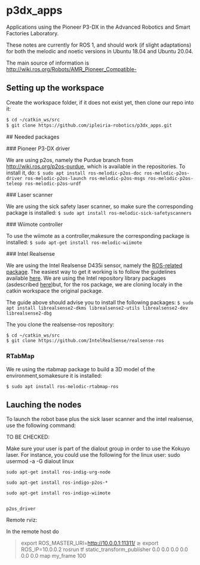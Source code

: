 # p3dx_apps

Applications using the Pioneer P3-DX in the Advanced Robotics and Smart Factories Laboratory.

These notes are currently for ROS 1, and should work (if slight adaptations) for both the melodic and noetic versions in Ubuntu 18.04 and Ubuntu 20.04.

The main source of information is http://wiki.ros.org/Robots/AMR_Pioneer_Compatible-

## Setting up the workspace

Create the workspace folder, if it does not exist yet, then clone our repo into it:
```bash
$ cd ~/catkin_ws/src
$ git clone https://github.com/ipleiria-robotics/p3dx_apps.git
```

## Needed packages

### Pioneer P3-DX driver

We are using p2os, namely the Purdue branch from http://wiki.ros.org/p2os-purdue, which is available in the repositories. To install it, do:
`$ sudo apt install ros-melodic-p2os-doc ros-melodic-p2os-driver ros-melodic-p2os-launch ros-melodic-p2os-msgs ros-melodic-p2os-teleop ros-melodic-p2os-urdf`

### Laser scanner

We are using the sick safety laser scanner, so make sure the corresponding package is installed:
`$ sudo apt install ros-melodic-sick-safetyscanners`

### Wiimote controller

To use the wiimote as a controller,makesure the corresponding package is installed:
`$ sudo apt-get install ros-melodic-wiimote`

### Intel Realsense

We are using the Intel Realsense D435i sensor, namely the [ROS-related package](httpp://wiki.ros.org/realsense2_camera). The easiest way to get it working is to follow the guidelines available [here](https://github.com/intel-ros/realsense/#installation-instructions). We are using the Intel repository library packages (asdescribed [here](https://github.com/IntelRealSense/librealsense/blob/master/doc/distribution_linux.md#installing-the-packages))but, for the ros package, we are cloning localy in the catkin workspace the original package.

The guide above should advise you to install the following packages:
`$ sudo apt install librealsense2-dkms librealsense2-utils librealsense2-dev librealsense2-dbg`

The you clone the realsense-ros repository:
```bash
$ cd ~/catkin_ws/src
$ git clone https://github.com/IntelRealSense/realsense-ros
```

### RTabMap

We re using the rtabmap package to build a 3D model of the environment,somakesure it is installed:

`$ sudo apt install ros-melodic-rtabmap-ros`


## Lauching the nodes

To launch the robot base plus the sick laser scanner and the intel realsense, use the following command:

TO BE CHECKED:

Make sure your user is part of the dialout group in order to use the Kokuyo laser. For instance, you could use the following for the linux user:
 sudo usermod -a -G dialout linux

```
sudo apt-get install ros-indig-urg-node

sudo apt-get install ros-indigo-p2os-*

sudo apt-get install ros-indigo-wiimote


p2os_driver
```

Remote rviz:

In the remote host do

> export ROS_MASTER_URI=http://10.0.0.1:11311/
>  ≳ export ROS_IP=10.0.0.2
> rosrun tf static_transform_publisher 0.0 0.0 0.0 0.0 0.0 0.0 map my_frame 100